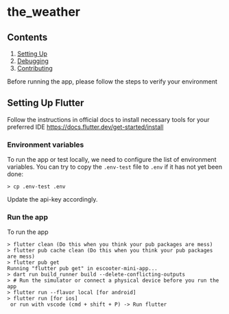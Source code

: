 # the_weather

## Contents

1. [Setting Up](#setting-up-flutter)
2. [Debugging](#debugging)
3. [Contributing](#contributing)

Before running the app, please follow the steps to verify your environment

## Setting Up Flutter

Follow the instructions in official docs to install necessary tools for your preferred IDE
https://docs.flutter.dev/get-started/install

### Environment variables

To run the app or test locally, we need to configure the list of environment variables.
You can try to copy the `.env-test` file to `.env` if it has not yet been done:

```
> cp .env-test .env
```
Update the api-key accordingly.

### Run the app

To run the app

```
> flutter clean (Do this when you think your pub packages are mess)
> flutter pub cache clean (Do this when you think your pub packages are mess)
> flutter pub get
Running "flutter pub get" in escooter-mini-app...
> dart run build_runner build --delete-conflicting-outputs
> # Run the simulator or connect a physical device before you run the app
> flutter run --flavor local [for android]
> flutter run [for ios]
 or run with vscode (cmd + shift + P) -> Run flutter
```

